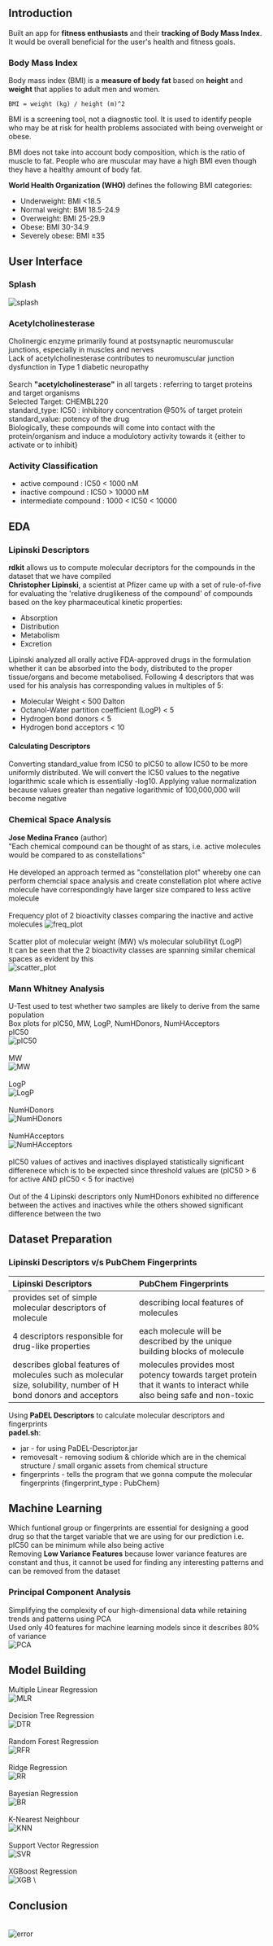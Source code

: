 ## Introduction
Built an app for **fitness enthusiasts** and their **tracking of Body Mass Index**. It would be overall beneficial for the user's health and fitness goals.

### Body Mass Index
Body mass index (BMI) is a **measure of body fat** based on **height** and **weight** that applies to adult men and women.

`BMI = weight (kg) / height (m)^2`

BMI is a screening tool, not a diagnostic tool. It is used to identify people who may be at risk for health problems associated with being overweight or obese.

BMI does not take into account body composition, which is the ratio of muscle to fat. People who are muscular may have a high BMI even though they have a healthy amount of body fat.

**World Health Organization (WHO)** defines the following BMI categories:
* Underweight: BMI <18.5
* Normal weight: BMI 18.5-24.9
* Overweight: BMI 25-29.9
* Obese: BMI 30-34.9
* Severely obese: BMI ≥35
 
## User Interface
### Splash
![splash](https://github.com/subhashishansda4/BMI-Calculator/blob/main/work/layout_1.jpg)

### Acetylcholinesterase
Cholinergic enzyme primarily found at postsynaptic neuromuscular junctions, especially in muscles and nerves \
Lack of acetylcholinesterase contributes to neuromuscular junction dysfunction in Type 1 diabetic neuropathy \
\
Search **"acetylcholinesterase"** in all targets :  referring to target proteins and target organisms \
Selected Target: CHEMBL220 \
standard_type: IC50 : inhibitory concentration @50% of target protein \
standard_value: potency of the drug \
Biologically, these compounds will come into contact with the protein/organism and induce a modulotory activity towards it {either to activate or to inhibit}

### Activity Classification
* active compound : IC50 < 1000 nM
* inactive compound : IC50 > 10000 nM
* intermediate compound : 1000 < IC50 < 10000 

## EDA
### Lipinski Descriptors
**rdkit** allows us to compute molecular decriptors for the compounds in the dataset that we have compiled \
**Christopher Lipinski**, a scientist at Pfizer came up with a set of rule-of-five for evaluating the 'relative druglikeness of the compound' of compounds based on the key pharmaceutical kinetic properties:
* Absorption
* Distribution
* Metabolism
* Excretion

Lipinski analyzed all orally active FDA-approved drugs in the formulation whether it can be absorbed into the body, distributed to the proper tissue/organs and become metabolised. Following 4 descriptors that was used for his analysis has corresponding values in multiples of 5:
* Molecular Weight < 500 Dalton
* Octanol-Water partition coefficient (LogP) < 5
* Hydrogen bond donors < 5
* Hydrogen bond acceptors < 10

#### Calculating Descriptors
Converting standard_value from IC50 to pIC50 to allow IC50 to be more uniformly distributed. We will convert the IC50 values to the negative logarithmic scale which is essentially -log10. Applying value normalization because values greater than negative logarithmic of 100,000,000 will become negative

### Chemical Space Analysis
**Jose Medina Franco** (author) \
"Each chemical compound can be thought of as stars, i.e. active molecules would be compared to as constellations" \
\
He developed an approach termed as "constellation plot" whereby one can perform chemcial space analysis and create constellation plot where active molecule have correspondingly have larger size compared to less active molecule \
\
Frequency plot of 2 bioactivity classes comparing the inactive and active molecules
![freq_plot](https://github.com/subhashishansda4/Bio-Informatics/blob/main/assets/plots/plot_bioactivity_class.jpg) \
\
Scatter plot of molecular weight (MW) v/s molecular solubilityt (LogP) \
It can be seen that the 2 bioactivity classes are spanning similar chemical spaces as evident by this \
![scatter_plot](https://github.com/subhashishansda4/Bio-Informatics/blob/main/assets/plots/plot_MW_vs_logP.jpg)

### Mann Whitney Analysis
U-Test used to test whether two samples are likely to derive from the same population \
Box plots for pIC50, MW, LogP, NumHDonors, NumHAcceptors \
pIC50 \
![pIC50](https://github.com/subhashishansda4/Bio-Informatics/blob/main/assets/plots/plot_ic50.jpg) \
\
MW \
![MW](https://github.com/subhashishansda4/Bio-Informatics/blob/main/assets/plots/plot_MW.jpg) \
\
LogP \
![LogP](https://github.com/subhashishansda4/Bio-Informatics/blob/main/assets/plots/plot_LogP.jpg) \
\
NumHDonors \
![NumHDonors](https://github.com/subhashishansda4/Bio-Informatics/blob/main/assets/plots/plot_NumHDonors.jpg) \
\
NumHAcceptors \
![NumHAcceptors](https://github.com/subhashishansda4/Bio-Informatics/blob/main/assets/plots/NumHAcceptors.jpg) \
\
pIC50 values of actives and inactives displayed statistically significant differenece which is to be expected since threshold values are (pIC50 > 6 for active AND pIC50 < 5 for inactive) \
\
Out of the 4 Lipinski descriptors only NumHDonors exhibited no difference between the actives and inactives while the others showed significant difference between the two

## Dataset Preparation
### Lipinski Descriptors v/s PubChem Fingerprints
| Lipinski Descriptors | PubChem Fingerprints |
| :-------------------------- |:--------------------------- |
| provides set of simple molecular descriptors of molecule | describing local features of molecules |
| 4 descriptors responsible for drug-like properties | each molecule will be described by the unique building blocks of molecule |
| describes global features of molecules such as molecular size, solubility, number of H bond donors and acceptors | molecules provides most potency towards target protein that it wants to interact while also being safe and non-toxic |

Using **PaDEL Descriptors** to calculate molecular descriptors and fingerprints\
**padel.sh**:
- jar - for using PaDEL-Descriptor.jar
- removesalt - removing sodium & chloride which are in the chemical structure / small organic assets from chemical structure
- fingerprints - tells the program that we gonna compute the molecular fingerprints {fingerprint_type : PubChem}

## Machine Learning
Which funtional group or fingerprints are essential for designing a good drug so that the target variable that we are using for our prediction i.e. pIC50 can be minimum while also being active \
Removing **Low Variance Features** because lower variance features are constant and thus, it cannot be used for finding any interesting patterns and can be removed from the dataset

### Principal Component Analysis
Simplifying the complexity of our high-dimensional data while retaining trends and patterns using PCA \
Used only 40 features for machine learning models since it describes 80% of variance \
![PCA](https://github.com/subhashishansda4/Bio-Informatics/blob/main/assets/plots/PCA.jpg)

## Model Building
Multiple Linear Regression \
![MLR](https://github.com/subhashishansda4/Bio-Informatics/blob/main/assets/plots/Multiple%20Linear%20Regression.jpg) \
\
Decision Tree Regression \
![DTR](https://github.com/subhashishansda4/Bio-Informatics/blob/main/assets/plots/Decision%20Tree%20Regression.jpg) \
\
Random Forest Regression \
![RFR](https://github.com/subhashishansda4/Bio-Informatics/blob/main/assets/plots/Random%20Forest%20Regression.jpg) \
\
Ridge Regression \
![RR](https://github.com/subhashishansda4/Bio-Informatics/blob/main/assets/plots/Ridge%20Regression.jpg) \
\
Bayesian Regression \
![BR](https://github.com/subhashishansda4/Bio-Informatics/blob/main/assets/plots/Bayesian%20Regression.jpg) \
\
K-Nearest Neighbour \
![KNN](https://github.com/subhashishansda4/Bio-Informatics/blob/main/assets/plots/K-Nearest%20Neighbour.jpg) \
\
Support Vector Regression \
![SVR](https://github.com/subhashishansda4/Bio-Informatics/blob/main/assets/plots/Support%20Vector%20Regression.jpg) \
\
XGBoost Regression \
![XGB](https://github.com/subhashishansda4/Bio-Informatics/blob/main/assets/plots/XGBoost%20Regression.jpg) \

## Conclusion
\
![error](https://github.com/subhashishansda4/Bio-Informatics/blob/main/assets/plots/error_values.jpg)



    



